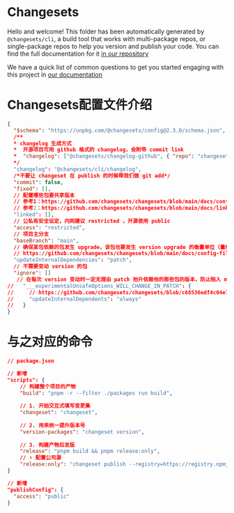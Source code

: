 # Changesets

Hello and welcome! This folder has been automatically generated by `@changesets/cli`, a build tool that works
with multi-package repos, or single-package repos to help you version and publish your code. You can
find the full documentation for it [in our repository](https://github.com/changesets/changesets)

We have a quick list of common questions to get you started engaging with this project in
[our documentation](https://github.com/changesets/changesets/blob/main/docs/common-questions.md)

# Changesets配置文件介绍

```json
{
  "$schema": "https://unpkg.com/@changesets/config@2.3.0/schema.json",
  /**
  * changelog 生成方式
  *  开源项目可用 github 格式的 changelog，会附带 commit link
  *  "changelog": ["@changesets/changelog-github", { "repo": "changesets/*  changesets" }]
  */
  "changelog": "@changesets/cli/changelog",
  /*不要让 changeset 在 publish 的时候帮我们做 git add*/
  "commit": false,
  "fixed": [],
  // 配置哪些包要共享版本
  // 参考1：https://github.com/changesets/changesets/blob/main/docs/config-file-options.md#linked-array-of-arrays-of-package-names
  // 参考2：https://github.com/changesets/changesets/blob/main/docs/linked-packages.md#using-glob-expressions
  "linked": [],
  // 公私有安全设定，内网建议 restricted ，开源使用 public
  "access": "restricted",
  // 项目主分支
  "baseBranch": "main",
  // 确保某包依赖的包发生 upgrade，该包也要发生 version upgrade 的衡量单位（量级）
  // https://github.com/changesets/changesets/blob/main/docs/config-file-options.md#updateinternaldependencies
  "updateInternalDependencies": "patch",
  // 不需要变动 version 的包
  "ignore": []
   // 在每次 version 变动时一定无理由 patch 抬升依赖他的那些包的版本，防止陷入 major 优先的未更新问题
//   "___experimentalUnsafeOptions_WILL_CHANGE_IN_PATCH": {
//     // https://github.com/changesets/changesets/blob/c68536edf4c04e7fdf5594ec9c69471cd86fd0ce/packages/assemble-release-plan/src/determine-dependents.ts#L88
//     "updateInternalDependents": "always"
//   }
}
```

# 与之对应的命令

```json
// package.json

// 新增
"scripts": {
    // 构建整个项目的产物
  	"build": "pnpm -r --filter ./packages run build",
    
    // 1. 开始交互式填写变更集
    "changeset": "changeset",
      
    // 2. 用来统一提升版本号
    "version-packages": "changeset version",
     
    // 3. 构建产物后发版
    "release": "pnpm build && pnpm release:only",
    // ⬇️ 配置公司源
    "release:only": "changeset publish --registry=https://registry.npmjs.com/"
}

// 新增
"publishConfig": {
  "access": "public"
}
```
